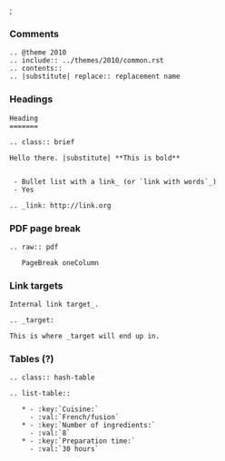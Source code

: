 ;

### Comments

    .. @theme 2010
    .. include:: ../themes/2010/common.rst
    .. contents::
    .. |substitute| replace:: replacement name

### Headings

    Heading
    =======

    .. class:: brief

    Hello there. |substitute| **This is bold**


     - Bullet list with a link_ (or `link with words`_)
     - Yes

    .. _link: http://link.org

### PDF page break

    .. raw:: pdf

       PageBreak oneColumn

### Link targets

    Internal link target_.

    .. _target:

    This is where _target will end up in.

### Tables (?)

    .. class:: hash-table

    .. list-table::

       * - :key:`Cuisine:`
         - :val:`French/fusion`
       * - :key:`Number of ingredients:`
         - :val:`8`
       * - :key:`Preparation time:`
         - :val:`30 hours`
